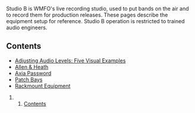 Studio B is WMFO's live recording studio, used to put bands on the air
and to record them for production releases. These pages describe the
equipment setup for reference. Studio B operation is restricted to
trained audio engineers.

Contents 
--------

-   [Adjusting Audio Levels: Five Visual
    Examples](https://wiki.wmfo.org/Training/Studio_B/Adjusting_Audio_Levels%3A_Five_Visual_Examples "Training/Studio_B/Adjusting_Audio_Levels:_Five_Visual_Examples")
-   [Allen &
    Heath](https://wiki.wmfo.org/index.php?title=Training/Studio_B/Allen_%26_Heath "Training/Studio_B/Allen_&_Heath")
-   [Axia
    Password](https://wiki.wmfo.org/Training/Studio_B/Axia_Password "Training/Studio_B/Axia_Password")
-   [Patch
    Bays](https://wiki.wmfo.org/Training/Studio_B/Patch_Bays "Training/Studio_B/Patch_Bays")
-   [Rackmount
    Equipment](https://wiki.wmfo.org/Training/Studio_B/Rackmount_Equipment "Training/Studio_B/Rackmount_Equipment")

1.  1. [Contents](#Contents)

